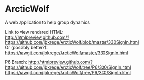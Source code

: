 # ArcticWolf
A web application to help group dynamics     
     
Link to view rendered HTML:     
http://htmlpreview.github.com/?https://github.com/jbkrege/ArcticWolf/blob/master/330SignIn.html     
Or (possibly better?):     
https://rawgit.com/jbkrege/ArcticWolf/master/330SignIn.html     
     
P6 Branch: 
http://htmlpreview.github.com/?https://github.com/jbkrege/ArcticWolf/tree/P6/330/SignIn.html
https://rawgit.com/jbkrege/ArcticWolf/tree/P6/330/SignIn.html
